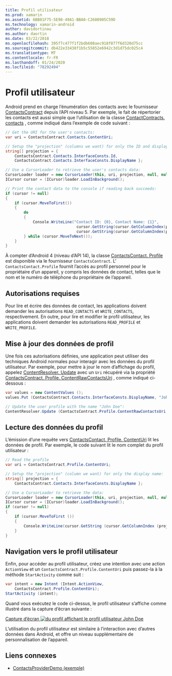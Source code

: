 ```yaml
---
title: Profil utilisateur
ms.prod: xamarin
ms.assetid: 6BB01F75-5E98-49A1-BBA0-C2680905C59D
ms.technology: xamarin-android
author: davidortinau
ms.author: daortin
ms.date: 03/22/2018
ms.openlocfilehash: 395f7c477f1f2bdb608aec918f877f6d320d75cc
ms.sourcegitcommit: db422e33438f1b5c55852e6942c3d1d75dc025c4
ms.translationtype: MT
ms.contentlocale: fr-FR
ms.lasthandoff: 01/24/2020
ms.locfileid: "78292494"
---
```

# <a name="user-profile"></a>Profil utilisateur

Android prend en charge l’énumération des contacts avec le fournisseur [ContactsContract](xref:Android.Provider.ContactsContract) depuis l’API niveau 5. Par exemple, le fait de répertorier les contacts est aussi simple que l’utilisation de la classe [ContactContracts. contacts](xref:Android.Provider.ContactsContract.Contacts) , comme indiqué dans l’exemple de code suivant :

```csharp
// Get the URI for the user's contacts:
var uri = ContactsContract.Contacts.ContentUri;

// Setup the "projection" (columns we want) for only the ID and display name:
string[] projection = {
    ContactsContract.Contacts.InterfaceConsts.Id,
    ContactsContract.Contacts.InterfaceConsts.DisplayName };

// Use a CursorLoader to retrieve the user's contacts data:
CursorLoader loader = new CursorLoader(this, uri, projection, null, null, null);
ICursor cursor = (ICursor)loader.LoadInBackground();

// Print the contact data to the console if reading back succeeds:
if (cursor != null)
{
    if (cursor.MoveToFirst())
    {
        do
        {
            Console.WriteLine("Contact ID: {0}, Contact Name: {1}",
                               cursor.GetString(cursor.GetColumnIndex(projection[0])),
                               cursor.GetString(cursor.GetColumnIndex(projection[1])));
        } while (cursor.MoveToNext());
    }
}
```

À compter d’Android 4 (niveau d’API 14), la classe [ContactsContact. Profile](xref:Android.Provider.ContactsContract.Profile) est disponible via le fournisseur `ContactsContract`. L' `ContactsContact.Profile` fournit l’accès au profil personnel pour le propriétaire d’un appareil, y compris les données de contact, telles que le nom et le numéro de téléphone du propriétaire de l’appareil.

## <a name="required-permissions"></a>Autorisations requises

Pour lire et écrire des données de contact, les applications doivent demander les autorisations `READ_CONTACTS` et `WRITE_CONTACTS`, respectivement.
En outre, pour lire et modifier le profil utilisateur, les applications doivent demander les autorisations `READ_PROFILE` et `WRITE_PROFILE`.

## <a name="updating-profile-data"></a>Mise à jour des données de profil

Une fois ces autorisations définies, une application peut utiliser des techniques Android normales pour interagir avec les données du profil utilisateur. Par exemple, pour mettre à jour le nom d’affichage du profil, appelez [ContentResolver. Update](xref:Android.Content.ContentResolver.Update*) avec un `Uri` récupéré via la propriété [ContactsContract. Profile. ContentRawContactsUri](xref:Android.Provider.ContactsContract.Profile.ContentRawContactsUri) , comme indiqué ci-dessous :

```csharp
var values = new ContentValues ();
values.Put (ContactsContract.Contacts.InterfaceConsts.DisplayName, "John Doe");

// Update the user profile with the name "John Doe":
ContentResolver.Update (ContactsContract.Profile.ContentRawContactsUri, values, null, null);
```

## <a name="reading-profile-data"></a>Lecture des données du profil

L’émission d’une requête vers [ContactsContact. Profile. ContentUri](xref:Android.Provider.ContactsContract.Profile.ContentUri) lit les données de profil. Par exemple, le code suivant lit le nom complet du profil utilisateur :

```csharp
// Read the profile
var uri = ContactsContract.Profile.ContentUri;

// Setup the "projection" (column we want) for only the display name:
string[] projection = {
    ContactsContract.Contacts.InterfaceConsts.DisplayName };

// Use a CursorLoader to retrieve the data:
CursorLoader loader = new CursorLoader(this, uri, projection, null, null, null);
ICursor cursor = (ICursor)loader.LoadInBackground();
if (cursor != null)
{
    if (cursor.MoveToFirst ())
    {
        Console.WriteLine(cursor.GetString (cursor.GetColumnIndex (projection [0])));
    }
}
```

## <a name="navigating-to-the-user-profile"></a>Navigation vers le profil utilisateur

Enfin, pour accéder au profil utilisateur, créez une intention avec une action `ActionView` et un `ContactsContract.Profile.ContentUri` puis passez-la à la méthode `StartActivity` comme suit :

```csharp
var intent = new Intent (Intent.ActionView,
    ContactsContract.Profile.ContentUri);
StartActivity (intent);
```

Quand vous exécutez le code ci-dessus, le profil utilisateur s’affiche comme illustré dans la capture d’écran suivante :

[Capture d’écran ![du profil affichant le profil utilisateur John Doe](user-profile-images/01-profile-screen-sml.png)](user-profile-images/01-profile-screen.png#lightbox)

L’utilisation du profil utilisateur est similaire à l’interaction avec d’autres données dans Android, et offre un niveau supplémentaire de personnalisation de l’appareil.

## <a name="related-links"></a>Liens connexes

- [ContactsProviderDemo (exemple)](https://docs.microsoft.com/samples/xamarin/monodroid-samples/contactsproviderdemo)
